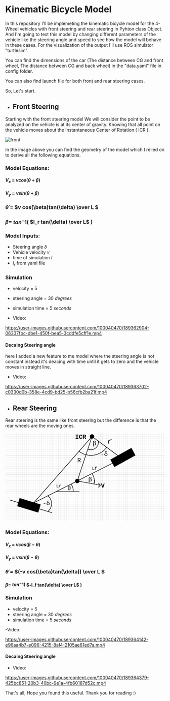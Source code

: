 # Kinematic Bicycle Model
In this repository I'll be implemeting the kinematic bicycle model for the 4-Wheel vehicles with front steering and rear steering in Pyhton class Object. And I'm going to test this model by changing different parameters of the vehicle like the steering angle and speed to see how the model will behave in these cases. For the visualization of the output I'll use ROS simulator "turtlesim".

You can find the dimensions of the car (The distance between CG and front wheel, The distance between CG and back wheel) in the "data.yaml" file in config folder.

You can also find launch file for both front and rear steering cases.

So, Let's start.

- ## Front Steering
Starting with the front steering model We will consider the point to be analyzed on the vehicle is at its center of gravity.
Knowing that all point on the vehicle moves about the Instantaneous Center of Rotation ( ICR ).

![front](https://miro.medium.com/max/940/1*WKEsm54kLK2thpYlxii14g.png)

In the image above you can find the geometry of the model which I relied on to derive all the following equations.

### Model Equations:
#### $V_x$ = $vcos{(\theta + \beta)}$
#### $V_y$ = $vsin{(\theta + \beta)}$
### $\dot{\theta}$ = $v cos(\beta)tan(\delta) \over L $
### $\beta  =$ $tan^-1($ $l_r tan(\delta) \over L$ $)$
### Model Inputs:
- Steering angle $\delta$
- Vehicle velocity $v$
- time of simulation $t$
- $l_r$ from yaml file

### Simulation
- velocity = 5
- steering angle = 30 $degrees$
- simulation time = 5 $seconds$

- Video:

https://user-images.githubusercontent.com/100040470/189362904-06337fbc-dbe1-450f-bea5-3cddfe5cff1e.mp4

#### Decaing Steering angle
here I added a new feature to me model where the steering angle is not constant instead it's deacing with time until it gets to zero and the vehicle moves in straight line.

- Video:

https://user-images.githubusercontent.com/100040470/189363702-c0330d0b-358e-4cd9-bd25-b56cfb2ba21f.mp4

- ## Rear Steering
Rear steering is the same like front steering but the difference is that the rear wheels are the moving ones. 

![rear](https://github.com/OmarRamzy45/Kinematic_Bicycle_Model/blob/master/Media/Rear_Steering_crop.png?raw=true)

### Model Equations:
#### $V_x$ = $vcos{(\beta - \theta)}$
#### $V_y$ = $vsin{(\beta - \theta)}$
### $\dot{\theta}$ = $(-v cos(\beta)tan(\delta)) \over L $
#### $\beta  =$ $tan^-1($ $-l_f tan(\delta) \over L$ $)$

### Simulation
- velocity = 5
- steering angle = 30 $degrees$
- simulation time = 5 $seconds$

-Video:

https://user-images.githubusercontent.com/100040470/189364142-e96aa4b7-e096-4215-8af4-2105ae61ed7a.mp4

#### Decaing Steering angle
- Video:

https://user-images.githubusercontent.com/100040470/189364379-425bc851-20b3-40bc-9e1a-4fb60187d52c.mp4

That's all, Hope you found this useful. Thank you for reading :)

